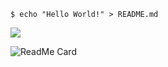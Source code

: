 
```shell
$ echo "Hello World!" > README.md
```

<a href="https://github.com/anuraghazra/github-readme-stats">
  <img align="center" src="https://github-readme-stats.vercel.app/api/top-langs/?username=VMT-Batman&layout=compact&theme=radical" />
</a>

![ReadMe Card](https://github-readme-stats.vercel.app/api/pin/?username=VMT-Batman&repo=PythonBotTemplate&theme=radical)

<br> <br>
